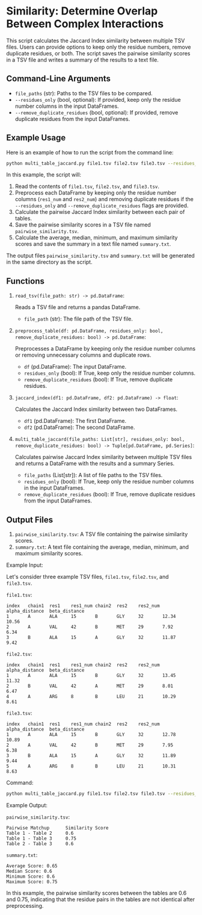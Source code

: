# Similarity: Determine Overlap Between Complex Interactions

This script calculates the Jaccard Index similarity between multiple TSV files. Users can provide options to keep only the residue numbers, remove duplicate residues, or both. The script saves the pairwise similarity scores in a TSV file and writes a summary of the results to a text file.

## Command-Line Arguments

* `file_paths` (str): Paths to the TSV files to be compared.
* `--residues_only` (bool, optional): If provided, keep only the residue number columns in the input DataFrames.
* `--remove_duplicate_residues` (bool, optional): If provided, remove duplicate residues from the input DataFrames.

## Example Usage

Here is an example of how to run the script from the command line:

```bash
python multi_table_jaccard.py file1.tsv file2.tsv file3.tsv --residues_only --remove_duplicate_residues
```

In this example, the script will:

1. Read the contents of `file1.tsv`, `file2.tsv`, and `file3.tsv`.
2. Preprocess each DataFrame by keeping only the residue number columns (`res1_num` and `res2_num`) and removing duplicate residues if the `--residues_only` and `--remove_duplicate_residues` flags are provided.
3. Calculate the pairwise Jaccard Index similarity between each pair of tables.
4. Save the pairwise similarity scores in a TSV file named `pairwise_similarity.tsv`.
5. Calculate the average, median, minimum, and maximum similarity scores and save the summary in a text file named `summary.txt`.

The output files `pairwise_similarity.tsv` and `summary.txt` will be generated in the same directory as the script.

## Functions

1. `read_tsv(file_path: str) -> pd.DataFrame`:

   Reads a TSV file and returns a pandas DataFrame.
   
   * `file_path` (str): The file path of the TSV file.

2. `preprocess_table(df: pd.DataFrame, residues_only: bool, remove_duplicate_residues: bool) -> pd.DataFrame`:

   Preprocesses a DataFrame by keeping only the residue number columns or removing unnecessary columns and duplicate rows.
   
   * `df` (pd.DataFrame): The input DataFrame.
   * `residues_only` (bool): If True, keep only the residue number columns.
   * `remove_duplicate_residues` (bool): If True, remove duplicate residues.

3. `jaccard_index(df1: pd.DataFrame, df2: pd.DataFrame) -> float`:

   Calculates the Jaccard Index similarity between two DataFrames.
   
   * `df1` (pd.DataFrame): The first DataFrame.
   * `df2` (pd.DataFrame): The second DataFrame.

4. `multi_table_jaccard(file_paths: List[str], residues_only: bool, remove_duplicate_residues: bool) -> Tuple[pd.DataFrame, pd.Series]`:

   Calculates pairwise Jaccard Index similarity between multiple TSV files and returns a DataFrame with the results and a summary Series.
   
   * `file_paths` (List[str]): A list of file paths to the TSV files.
   * `residues_only` (bool): If True, keep only the residue number columns in the input DataFrames.
   * `remove_duplicate_residues` (bool): If True, remove duplicate residues from the input DataFrames.

## Output Files

1. `pairwise_similarity.tsv`: A TSV file containing the pairwise similarity scores.
2. `summary.txt`: A text file containing the average, median, minimum, and maximum similarity scores.

Example Input:

Let's consider three example TSV files, `file1.tsv`, `file2.tsv`, and `file3.tsv`.

`file1.tsv`:

```
index   chain1  res1    res1_num chain2  res2    res2_num alpha_distance  beta_distance
1       A       ALA     15       B       GLY     32       12.34           10.56
2       A       VAL     42       B       MET     29       7.92            6.34
3       B       ALA     15       A       GLY     32       11.87           9.42
```

`file2.tsv`:

```
index   chain1  res1    res1_num chain2  res2    res2_num alpha_distance  beta_distance
1       A       ALA     15       B       GLY     32       13.45           11.32
2       B       VAL     42       A       MET     29       8.01            6.47
4       A       ARG     8        B       LEU     21       10.29           8.61
```

`file3.tsv`:

```
index   chain1  res1    res1_num chain2  res2    res2_num alpha_distance  beta_distance
1       A       ALA     15       B       GLY     32       12.78           10.89
2       A       VAL     42       B       MET     29       7.95            6.38
3       B       ALA     15       A       GLY     32       11.89           9.44
5       A       ARG     8        B       LEU     21       10.31           8.63
```

Command:

```bash
python multi_table_jaccard.py file1.tsv file2.tsv file3.tsv --residues_only --remove_duplicate_residues
```

Example Output:

`pairwise_similarity.tsv`:

```
Pairwise Matchup      Similarity Score
Table 1 - Table 2     0.6
Table 1 - Table 3     0.75
Table 2 - Table 3     0.6
```

`summary.txt`:

```
Average Score: 0.65
Median Score: 0.6
Minimum Score: 0.6
Maximum Score: 0.75
```

In this example, the pairwise similarity scores between the tables are 0.6 and 0.75, indicating that the residue pairs in the tables are not identical after preprocessing.